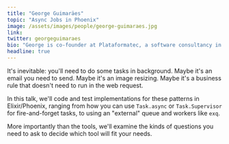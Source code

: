 ```yaml
---
title: "George Guimaräes"
topic: "Async Jobs in Phoenix"
image: /assets/images/people/george-guimaraes.jpg
link:
twitter: georgeguimaraes
bio: "George is co-founder at Plataformatec, a software consultancy in Elixir and Ruby. His favorite topics are Discrete Integration, monoliths, and picoservices with Elixir."
headline: true
---
```

It's inevitable: you'll need to do some tasks in background. Maybe it's an email you need to send. Maybe it's an image resizing. Maybe it's a business rule that doesn't need to run in the web request.

In this talk, we'll code and test implementations for these patterns in Elixir/Phoenix, ranging from how you can use `Task.async` or `Task.Supervisor` for fire-and-forget tasks, to using an "external" queue and workers like `exq`. 

More importantly than the tools, we'll examine the kinds of questions you need to ask to decide which tool will fit your needs.
